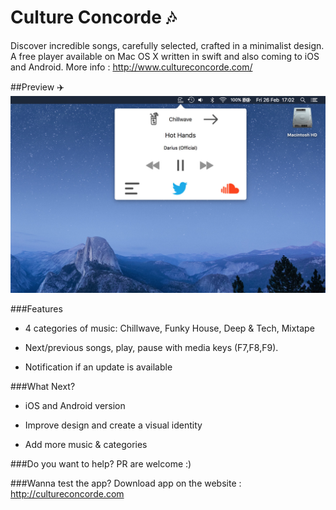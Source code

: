 # Culture Concorde ️🎶
Discover incredible songs, carefully selected, crafted in a minimalist design.  A free player available on Mac OS X written in swift and also coming to iOS and Android. More info : http://www.cultureconcorde.com/




##Preview ✈️
![alt tag](https://github.com/PierreBresson/App-MacOS-Culture-Concorde/blob/master/mac%20app.jpg)




###Features
* 4 categories of music: Chillwave, Funky House, Deep & Tech, Mixtape

* Next/previous songs, play, pause with media keys (F7,F8,F9).

* Notification if an update is available





###What Next?
* iOS and Android version

* Improve design and create a visual identity

* Add more music & categories






###Do you want to help?
PR are welcome :)



###Wanna test the app?
Download app on the website : http://cultureconcorde.com
